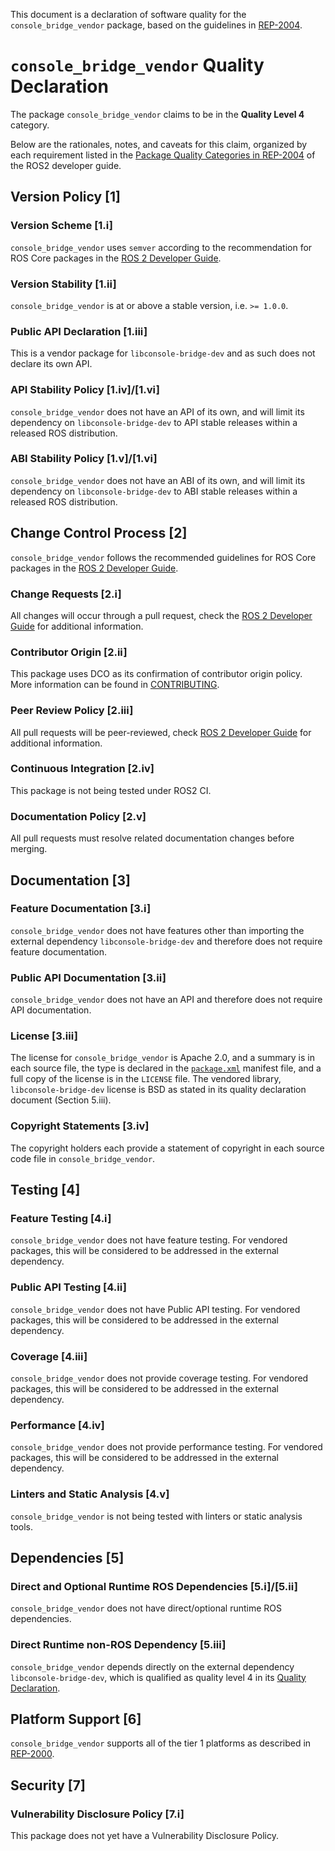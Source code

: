 This document is a declaration of software quality for the `console_bridge_vendor` package, based on the guidelines in [REP-2004](https://www.ros.org/reps/rep-2004.html).

# `console_bridge_vendor` Quality Declaration

The package `console_bridge_vendor` claims to be in the **Quality Level 4** category.

Below are the rationales, notes, and caveats for this claim, organized by each requirement listed in the [Package Quality Categories in REP-2004](https://index.ros.org/doc/ros2/Contributing/Developer-Guide/#package-quality-categories) of the ROS2 developer guide.

## Version Policy [1]

### Version Scheme [1.i]

`console_bridge_vendor` uses `semver` according to the recommendation for ROS Core packages in the [ROS 2 Developer Guide](https://index.ros.org/doc/ros2/Contributing/Developer-Guide/#versioning).

### Version Stability [1.ii]

`console_bridge_vendor` is at or above a stable version, i.e. `>= 1.0.0`.

### Public API Declaration [1.iii]

This is a vendor package for `libconsole-bridge-dev` and as such does not declare its own API.

### API Stability Policy [1.iv]/[1.vi]

`console_bridge_vendor` does not have an API of its own, and will limit its dependency on `libconsole-bridge-dev` to API stable releases within a released ROS distribution.

### ABI Stability Policy [1.v]/[1.vi]

`console_bridge_vendor` does not have an ABI of its own, and will limit its dependency on `libconsole-bridge-dev` to ABI stable releases within a released ROS distribution.

## Change Control Process [2]

`console_bridge_vendor` follows the recommended guidelines for ROS Core packages in the [ROS 2 Developer Guide](https://index.ros.org/doc/ros2/Contributing/Developer-Guide/#change-control-process).

### Change Requests [2.i]

All changes will occur through a pull request, check the [ROS 2 Developer Guide](https://index.ros.org/doc/ros2/Contributing/Developer-Guide/#change-control-process) for additional information.

### Contributor Origin [2.ii]

This package uses DCO as its confirmation of contributor origin policy. More information can be found in [CONTRIBUTING](./CONTRIBUTING.md).

### Peer Review Policy [2.iii]

All pull requests will be peer-reviewed, check [ROS 2 Developer Guide](https://index.ros.org/doc/ros2/Contributing/Developer-Guide/#change-control-process) for additional information.

### Continuous Integration [2.iv]

This package is not being tested under ROS2 CI.

###  Documentation Policy [2.v]

All pull requests must resolve related documentation changes before merging.

## Documentation [3]

### Feature Documentation [3.i]

`console_bridge_vendor` does not have features other than importing the external dependency `libconsole-bridge-dev` and therefore does not require feature documentation.

### Public API Documentation [3.ii]

`console_bridge_vendor` does not have an API and therefore does not require API documentation.

### License [3.iii]

The license for `console_bridge_vendor` is Apache 2.0, and a summary is in each source file, the type is declared in the [`package.xml`](./package.xml) manifest file, and a full copy of the license is in the `LICENSE` file. The vendored library, `libconsole-bridge-dev` license is BSD as stated in its quality declaration document (Section 5.iii).

### Copyright Statements [3.iv]

The copyright holders each provide a statement of copyright in each source code file in `console_bridge_vendor`.

## Testing [4]

### Feature Testing [4.i]

`console_bridge_vendor` does not have feature testing. For vendored packages, this will be considered to be addressed in the external dependency.

### Public API Testing [4.ii]

`console_bridge_vendor` does not have Public API testing. For vendored packages, this will be considered to be addressed in the external dependency.

### Coverage [4.iii]

`console_bridge_vendor` does not provide coverage testing. For vendored packages, this will be considered to be addressed in the external dependency.

### Performance [4.iv]

`console_bridge_vendor` does not provide performance testing. For vendored packages, this will be considered to be addressed in the external dependency.

### Linters and Static Analysis [4.v]

`console_bridge_vendor` is not being tested with linters or static analysis tools.

## Dependencies [5]

### Direct and Optional Runtime ROS Dependencies [5.i]/[5.ii]

`console_bridge_vendor` does not have direct/optional runtime ROS dependencies.

### Direct Runtime non-ROS Dependency [5.iii]

`console_bridge_vendor` depends directly on the external dependency `libconsole-bridge-dev`, which is qualified as quality level 4 in its [Quality Declaration](https://github.com/ros/console_bridge/blob/master/QUALITY_DECLARATION.md).

## Platform Support [6]

`console_bridge_vendor` supports all of the tier 1 platforms as described in [REP-2000](https://www.ros.org/reps/rep-2000.html#support-tiers).

## Security [7]

### Vulnerability Disclosure Policy [7.i]

This package does not yet have a Vulnerability Disclosure Policy.
